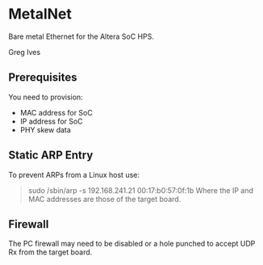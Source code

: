 
MetalNet
====
Bare metal Ethernet for the Altera SoC HPS.


Greg Ives



Prerequisites
----
You need to provision:
- MAC address for SoC
- IP address for SoC
- PHY skew data


Static ARP Entry
----
To prevent ARPs from a Linux host use:
> sudo /sbin/arp -s 192.168.241.21 00:17:b0:57:0f:1b
Where the IP and MAC addresses are those of the target board.

Firewall
----
The PC firewall may need to be disabled or a hole punched to accept UDP Rx from the target board.



